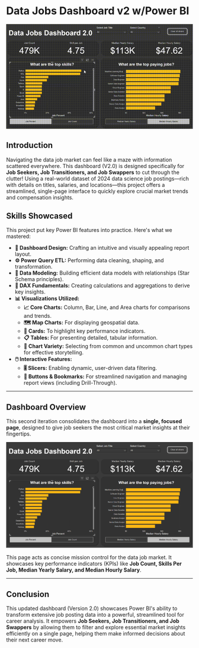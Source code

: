 
# Data Jobs Dashboard v2 w/Power BI

![Dashboard_Gif](/Data_Jobs_v2/output.gif)

## Introduction

Navigating the data job market can feel like a maze with information scattered everywhere. This dashboard (V2.0) is designed specifically for **Job Seekers, Job Transitioners, and Job Swappers** to cut through the clutter! Using a real-world dataset of 2024 data science job postings—rich with details on titles, salaries, and locations—this project offers a streamlined, single-page interface to quickly explore crucial market trends and compensation insights.


## Skills Showcased

This project put key Power BI features into practice. Here's what we mastered:

* **🎨 Dashboard Design:** Crafting an intuitive and visually appealing report layout.
* **⚙️ Power Query ETL:** Performing data cleaning, shaping, and transformation.
* **🔗 Data Modeling:** Building efficient data models with relationships (Star Schema principles).
* **🧮 DAX Fundamentals:** Creating calculations and aggregations to derive key insights.
* **📊 Visualizations Utilized:**
    * **📈 Core Charts:** Column, Bar, Line, and Area charts for comparisons and trends.
    * **🗺️ Map Charts:** For displaying geospatial data.
    * **🔢 Cards:** To highlight key performance indicators.
    * **📋 Tables:** For presenting detailed, tabular information.
    * **🎨 Chart Variety:** Selecting from common and uncommon chart types for effective storytelling.
* **🖱️ Interactive Features:**
    * **🎚️ Slicers:** Enabling dynamic, user-driven data filtering.
    * **🔘 Buttons & Bookmarks:** For streamlined navigation and managing report views (including Drill-Through).
---
## Dashboard Overview

This second iteration consolidates the dashboard into a **single, focused page**, designed to give job seekers the most critical market insights at their fingertips.

![Data Jobs Dashboard v2.0](/images/Screenshot%202025-06-29%20v2.png)

This page acts as  concise mission control for the data job market. It showcases key performance indicators (KPIs) like **Job Count, Skills Per Job, Median Yearly Salary, and Median Hourly Salary**.

---
## Conclusion

This updated dashboard (Version 2.0) showcases Power BI's ability to transform extensive job posting data into a powerful, streamlined tool for career analysis. It empowers **Job Seekers, Job Transitioners, and Job Swappers** by allowing them to filter and explore essential market insights efficiently on a single page, helping them make informed decisions about their next career move.